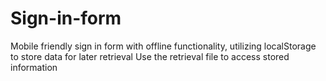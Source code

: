 # Sign-in-form
Mobile friendly sign in form with offline functionality, utilizing localStorage to store data for later retrieval
Use the retrieval file to access stored information
